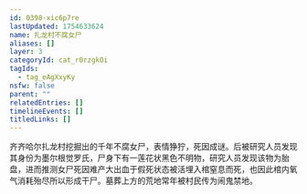 ```yaml
---
id: 0398-xic6p7re
lastUpdated: 1754633624
name: 扎龙村不腐女尸
aliases: []
layer: 3
categoryId: cat_r0rzgkOi
tagIds:
  - tag_eAgXxyKy
nsfw: false
parent: ""
relatedEntries: []
timelineEvents: []
titledLinks: []
---
```


齐齐哈尔扎龙村挖掘出的千年不腐女尸，表情狰狞，死因成谜。后被研究人员发现其身份为墨尔根觉罗氏，尸身下有一莲花状黑色不明物，研究人员发现该物为胎盘，进而推测女尸死因难产大出血于假死状态被活埋入棺窒息而死，也因此棺内氧气消耗殆尽所以形成干尸。墓葬上方的荒地常年被村民传为闹鬼禁地。